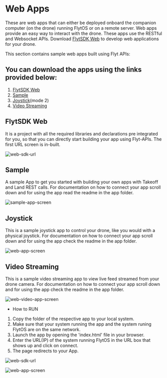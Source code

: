 # Web Apps
These are web apps that can either be deployed onboard the companion computer (on the drone) running FlytOS or on a remote server. Web apps provide an easy way to interact with the drone. These apps use the RESTful and Websocket APIs. Download [FlytSDK Web](https://downloads.flytbase.com/flytos/downloads/sdk/Flyt_Web_SDK.zip) to develop web applications for your drone.

This section contains sample web apps built using Flyt APIs:

## You can download the apps using the links provided below:
1. [FlytSDK Web](https://downloads.flytbase.com/flytos/downloads/sdk/Flyt_Web_SDK.zip)
2. [Sample](https://downloads.flytbase.com/flytos/downloads/webApps/Sample.zip)
3. [Joystick](https://downloads.flytbase.com/flytos/downloads/webApps/Joystick.zip)(mode 2)
4. [Video Streaming](https://downloads.flytbase.com/flytos/downloads/webApps/Video_Streaming.zip)

## FlytSDK Web
It is a project with all the required libraries and declarations pre integrated for you, so that you can directly start building your app using Flyt-APIs. The first URL screen is in-built.

![web-sdk-url](https://cloud.githubusercontent.com/assets/6880872/24096572/371ea004-0d88-11e7-8603-eabaa27bc81d.png)


## Sample
A sample App to get you started with building your own apps with Takeoff and Land REST calls. For documentation on how to connect your app scroll down and for using the app read the readme in the app folder.

![sample-app-screen](https://cloud.githubusercontent.com/assets/6880872/24096630/703a6846-0d88-11e7-8a1f-a85f575be406.png)


## Joystick
This is a sample joystick app to control your drone, like you would with a physical joystick. For documentation on how to connect your app scroll down and for using the app check the readme in the app folder.

  ![web-app-screen](https://cloud.githubusercontent.com/assets/6880872/24096551/18c80258-0d88-11e7-9d3c-4704748b5a2b.png)


## Video Streaming
This is a sample video streaming app to view live feed streamed from your drone camera. For documentation on how to connect your app scroll down and for using the app check the readme in the app folder.

![web-video-app-screen](https://cloud.githubusercontent.com/assets/6880872/24096608/587888e6-0d88-11e7-90e9-4bf801339b15.png)


* How to RUN

1. Copy the folder of the respective app to your local system.
2. Make sure that your system running the app and the system runing FlytOS are on the same network.
3. Launch the app by opening the 'index.html' file in your browser.
4. Enter the URL(IP) of the system running FlytOS in the URL box that shows up and click on connect.
5. The page redirects to your App.

![web-sdk-url](https://cloud.githubusercontent.com/assets/6880872/24096572/371ea004-0d88-11e7-8603-eabaa27bc81d.png)

![web-app-screen](https://cloud.githubusercontent.com/assets/6880872/24096551/18c80258-0d88-11e7-9d3c-4704748b5a2b.png)
